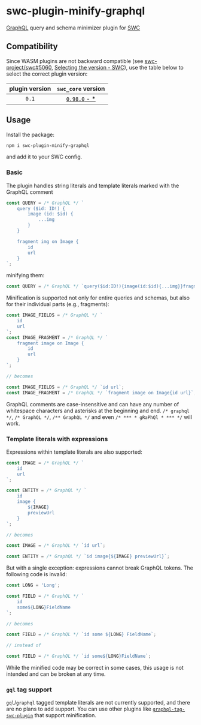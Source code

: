 # swc-plugin-minify-graphql

[GraphQL] query and schema minimizer plugin for [SWC]

## Compatibility

Since WASM plugins are not backward compatible (see [swc-project/swc#5060][swc-wasm-compat-issue], [Selecting the version - SWC][selecting-swc-core]), use the table below to select the correct plugin version:

| plugin version |                    `swc_core` version                    |
| :------------: | :------------------------------------------------------: |
|     `0.1`      | [`0.98.0` - *](https://plugins.swc.rs/versions/range/16) |

## Usage

Install the package:

```sh
npm i swc-plugin-minify-graphql
```

and add it to your SWC config.

### Basic

The plugin handles string literals and template literals marked with the GraphQL comment

```ts
const QUERY = /* GraphQL */ `
	query ($id: ID!) {
		image (id: $id) {
			...img
		}
	}

	fragment img on Image {
		id
		url
	}
`;
```

minifying them:

```ts
const QUERY = /* GraphQL */ `query($id:ID!){image(id:$id){...img}}fragment img on Image{id url}`;
```

Minification is supported not only for entire queries and schemas, but also for their individual parts (e.g., fragments):

```ts
const IMAGE_FIELDS = /* GraphQL */ `
	id
	url
`;
const IMAGE_FRAGMENT = /* GraphQL */ `
	fragment image on Image {
		id
		url
	}
`;

// becomes

const IMAGE_FIELDS = /* GraphQL */ `id url`;
const IMAGE_FRAGMENT = /* GraphQL */ `fragment image on Image{id url}`;
```

GraphQL comments are case-insensitive and can have any number of whitespace characters and asterisks at the beginning and end. `/* graphql */`, `/* GraphQL */`, `/** GraphQL */` and even `/* *** * gRaPhQl * *** */` will work.

### Template literals with expressions

Expressions within template literals are also supported:

```ts
const IMAGE = /* GraphQL */ `
	id
	url
`;

const ENTITY = /* GraphQL */ `
	id
	image {
		${IMAGE}
		previewUrl
	}
`;

// becomes

const IMAGE = /* GraphQL */ `id url`;

const ENTITY = /* GraphQL */ `id image{${IMAGE} previewUrl}`;
```

But with a single exception: expressions cannot break GraphQL tokens. The following code is invalid:

```ts
const LONG = 'Long';

const FIELD = /* GraphQL */ `
	id
	some${LONG}FieldName
`;

// becomes

const FIELD = /* GraphQL */ `id some ${LONG} FieldName`;

// instead of

const FIELD = /* GraphQL */ `id some${LONG}FieldName`;
```

While the minified code may be correct in some cases, this usage is not intended and can be broken at any time.

### `gql` tag support <!-- spell-checker: ignore gql -->

`gql`/`graphql` tagged template literals are not currently supported, and there are no plans to add support. You can use other plugins like [`graphql-tag-swc-plugin`] that support minification.

<!-- links -->

[GraphQL]: https://graphql.org
[SWC]: https://swc.rs
[swc-wasm-compat-issue]: https://github.com/swc-project/swc/issues/5060
[selecting-swc-core]: https://swc.rs/docs/plugin/selecting-swc-core
[`graphql-tag-swc-plugin`]: https://github.com/rishabh3112/graphql-tag-swc-plugin
